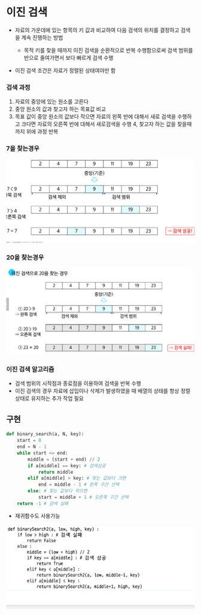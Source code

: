 # 이진 검색

- 자료의 가운데에 있는 항목의 키 값과 비교하여 다음 검색의 위치를 결정하고 검색을 계속 진행하는 방법
    - 목적 키를 찾을 때까지 이진 검색을 순환적으로 반복 수행함으로써 검색 범위를 반으로 줄여가면서 보다 빠르게 검색 수행

- 이진 검색 조건은 자료가 정렬된 상태여야만 함

### 검색 과정

1. 자료의 중앙에 있는 원소를 고른다
2. 중앙 원소의 값과 찾고자 하는 목표값 비교
3. 목표 값이 중앙 원소의 값보다 작으면 자료의 왼쪽 반에 대해서 새로 검색을 수행하고 크다면 자료의 오른쪽 반에 대해서 새로검색을 수행 4, 찾고자 하는 값을 찾을때까지 위에 과정 반복

### 7을 찾는경우

![img_9.png](img/img_9.png)

### 20을 찾는경우

![img_10.png](img/img_10.png)

### 이진 검색 알고리즘

- 검색 범위의 시작점과 종료점을 이용하여 검색을 반복 수행
- 이진 검색의 경우 자료에 삽입이나 삭제가 발생하였을 때 배열의 상태를 항상 정렬 상태로 유지하는 추가 작업 필요

## 구현

```python
def binary_search(a, N, key):
    start = 0
    end = N - 1
    while start <= end:
        middle = (start + end) // 2
        if a[middle] == key: # 검색성공
            return middle
        elif a[middle] > key: # 찾는 값보다 크면
            end = middle - 1 # 왼쪽 구간 선택
        else: # 찾는 값보다 작으면
            start = middle + 1 # 오른쪽 구간 선택 
    return -1 # 검색 실패
```

- 재귀함수도 사용가능

![img_11.png](img/img_11.png)

